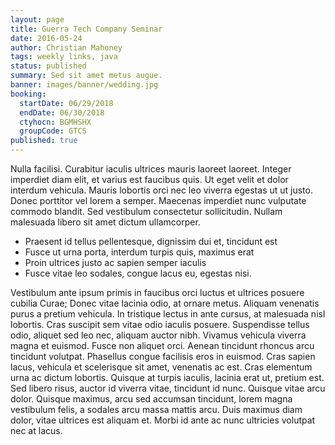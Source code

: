 ```yaml
---
layout: page
title: Guerra Tech Company Seminar
date: 2016-05-24
author: Christian Mahoney
tags: weekly links, java
status: published
summary: Sed sit amet metus augue.
banner: images/banner/wedding.jpg
booking:
  startDate: 06/29/2018
  endDate: 06/30/2018
  ctyhocn: BGMHSHX
  groupCode: GTCS
published: true
---
```

Nulla facilisi. Curabitur iaculis ultrices mauris laoreet laoreet. Integer imperdiet diam elit, et varius est faucibus quis. Ut eget velit et dolor interdum vehicula. Mauris lobortis orci nec leo viverra egestas ut ut justo. Donec porttitor vel lorem a semper. Maecenas imperdiet nunc vulputate commodo blandit. Sed vestibulum consectetur sollicitudin. Nullam malesuada libero sit amet dictum ullamcorper.

* Praesent id tellus pellentesque, dignissim dui et, tincidunt est
* Fusce ut urna porta, interdum turpis quis, maximus erat
* Proin ultrices justo ac sapien semper iaculis
* Fusce vitae leo sodales, congue lacus eu, egestas nisi.

Vestibulum ante ipsum primis in faucibus orci luctus et ultrices posuere cubilia Curae; Donec vitae lacinia odio, at ornare metus. Aliquam venenatis purus a pretium vehicula. In tristique lectus in ante cursus, at malesuada nisl lobortis. Cras suscipit sem vitae odio iaculis posuere. Suspendisse tellus odio, aliquet sed leo nec, aliquam auctor nibh. Vivamus vehicula viverra magna et euismod. Fusce non aliquet orci. Aenean tincidunt rhoncus arcu tincidunt volutpat.
Phasellus congue facilisis eros in euismod. Cras sapien lacus, vehicula et scelerisque sit amet, venenatis ac est. Cras elementum urna ac dictum lobortis. Quisque at turpis iaculis, lacinia erat ut, pretium est. Sed libero risus, auctor id viverra vitae, tincidunt id nunc. Quisque vitae arcu dolor. Quisque maximus, arcu sed accumsan tincidunt, lorem magna vestibulum felis, a sodales arcu massa mattis arcu. Duis maximus diam dolor, vitae ultrices est aliquam et. Morbi id ante ac nunc ultricies volutpat nec at lacus.
